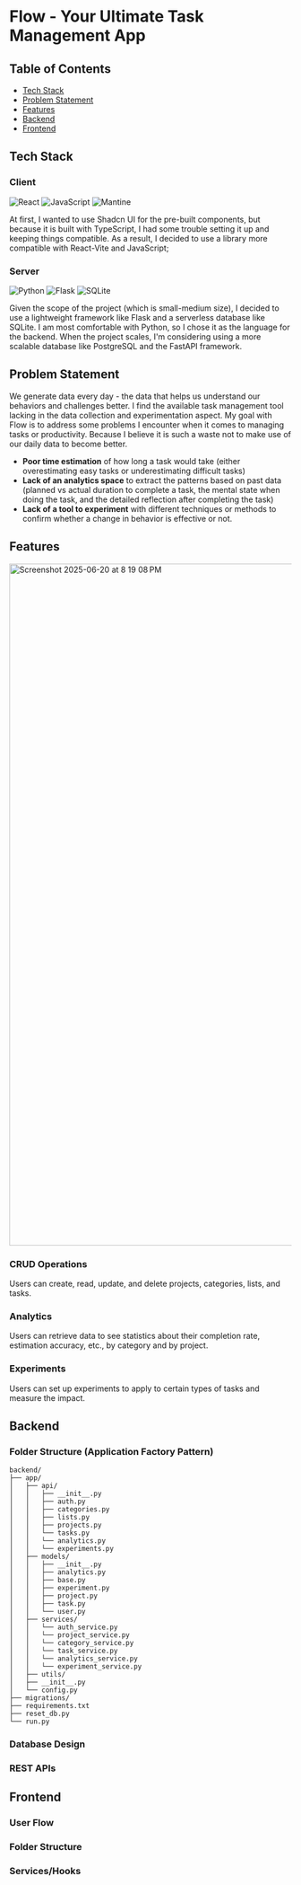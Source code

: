 # Flow - Your Ultimate Task Management App
## Table of Contents

- [Tech Stack](#tech-stack)
- [Problem Statement](#problem-statement)
- [Features](#features)
- [Backend](#backend)
- [Frontend](#frontend)

## Tech Stack
### Client
![React](https://img.shields.io/badge/react-%2320232a.svg?style=for-the-badge&logo=react&logoColor=%2361DAFB)
![JavaScript](https://img.shields.io/badge/javascript-%23323330.svg?style=for-the-badge&logo=javascript&logoColor=%23F7DF1E)
![Mantine](https://img.shields.io/badge/Mantine-339AF0?style=for-the-badge&logo=mantine&logoColor=white)

At first, I wanted to use Shadcn UI for the pre-built components, but because it is built with TypeScript, I had some trouble setting it up and keeping things compatible. As a result, I decided to use a library more compatible with React-Vite and JavaScript;

### Server
![Python](https://img.shields.io/badge/python-3670A0?style=for-the-badge&logo=python&logoColor=ffdd54)
![Flask](https://img.shields.io/badge/flask-%23000.svg?style=for-the-badge&logo=flask&logoColor=white)
![SQLite](https://img.shields.io/badge/sqlite-%2307405e.svg?style=for-the-badge&logo=sqlite&logoColor=white)

Given the scope of the project (which is small-medium size), I decided to use a lightweight framework like Flask and a serverless database like SQLite. I am most comfortable with Python, so I chose it as the language for the backend. When the project scales, I'm considering using a more scalable database like PostgreSQL and the FastAPI framework.

## Problem Statement
We generate data every day - the data that helps us understand our behaviors and challenges better. I find the available task management tool lacking in the data collection and experimentation aspect. My goal with Flow is to address some problems I encounter when it comes to managing tasks or productivity. Because I believe it is such a waste not to make use of our daily data to become better.
- **Poor time estimation** of how long a task would take (either overestimating easy tasks or underestimating difficult tasks)
- **Lack of an analytics space** to extract the patterns based on past data (planned vs actual duration to complete a task, the mental state when doing the task, and the detailed reflection after completing the task)
- **Lack of a tool to experiment** with different techniques or methods to confirm whether a change in behavior is effective or not.

## Features
<img width="1215" alt="Screenshot 2025-06-20 at 8 19 08 PM" src="https://github.com/user-attachments/assets/571e8a11-5e10-4a78-a565-3115ec4f3e8a" />

### CRUD Operations
Users can create, read, update, and delete projects, categories, lists, and tasks.

### Analytics
Users can retrieve data to see statistics about their completion rate, estimation accuracy, etc., by category and by project.

### Experiments
Users can set up experiments to apply to certain types of tasks and measure the impact.

## Backend

### Folder Structure (Application Factory Pattern)
```
backend/
├── app/
│   ├── api/
│   │   ├── __init__.py
│   │   ├── auth.py
│   │   ├── categories.py
│   │   ├── lists.py
│   │   ├── projects.py
│   │   └── tasks.py
│   │   └── analytics.py
│   │   └── experiments.py
│   ├── models/
│   │   ├── __init__.py
│   │   ├── analytics.py
│   │   ├── base.py
│   │   ├── experiment.py
│   │   ├── project.py
│   │   ├── task.py
│   │   └── user.py
│   ├── services/
│   │   └── auth_service.py
│   │   └── project_service.py
│   │   └── category_service.py
│   │   └── task_service.py
│   │   └── analytics_service.py
│   │   └── experiment_service.py
│   ├── utils/
│   ├── __init__.py
│   └── config.py
├── migrations/
├── requirements.txt
├── reset_db.py
└── run.py
```

### Database Design

### REST APIs

## Frontend

### User Flow

### Folder Structure

### Services/Hooks
